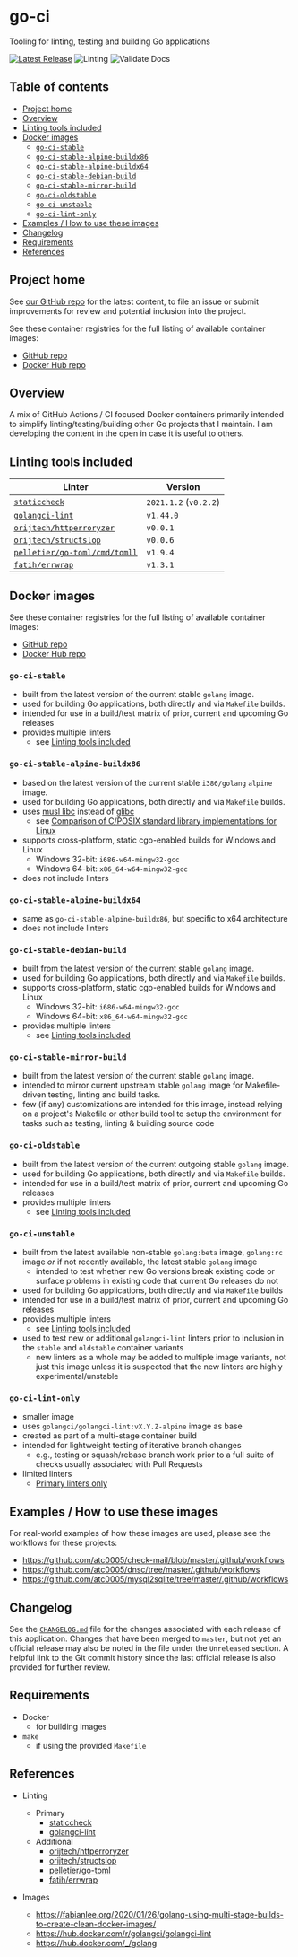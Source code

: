 <!-- omit in toc -->
# go-ci

Tooling for linting, testing and building Go applications

[![Latest Release](https://img.shields.io/github/release/atc0005/go-ci.svg?style=flat-square)](https://github.com/atc0005/go-ci/releases/latest)
![Linting](https://github.com/atc0005/go-ci/workflows/Linting/badge.svg)
![Validate Docs](https://github.com/atc0005/go-ci/workflows/Validate%20Docs/badge.svg)

<!-- omit in toc -->
## Table of contents

- [Project home](#project-home)
- [Overview](#overview)
- [Linting tools included](#linting-tools-included)
- [Docker images](#docker-images)
  - [`go-ci-stable`](#go-ci-stable)
  - [`go-ci-stable-alpine-buildx86`](#go-ci-stable-alpine-buildx86)
  - [`go-ci-stable-alpine-buildx64`](#go-ci-stable-alpine-buildx64)
  - [`go-ci-stable-debian-build`](#go-ci-stable-debian-build)
  - [`go-ci-stable-mirror-build`](#go-ci-stable-mirror-build)
  - [`go-ci-oldstable`](#go-ci-oldstable)
  - [`go-ci-unstable`](#go-ci-unstable)
  - [`go-ci-lint-only`](#go-ci-lint-only)
- [Examples / How to use these images](#examples--how-to-use-these-images)
- [Changelog](#changelog)
- [Requirements](#requirements)
- [References](#references)

## Project home

See [our GitHub repo](https://github.com/atc0005/go-ci) for the latest
content, to file an issue or submit improvements for review and potential
inclusion into the project.

See these container registries for the full listing of available container
images:

- [GitHub repo](https://github.com/atc0005/go-ci/pkgs/container/go-ci)
- [Docker Hub repo](https://hub.docker.com/r/atc0005/go-ci)

## Overview

A mix of GitHub Actions / CI focused Docker containers primarily intended to
simplify linting/testing/building other Go projects that I maintain. I am
developing the content in the open in case it is useful to others.

## Linting tools included

| Linter                                                                | Version               |
| --------------------------------------------------------------------- | --------------------- |
| [`staticcheck`](https://github.com/dominikh/go-tools)                 | `2021.1.2` (`v0.2.2`) |
| [`golangci-lint`](https://github.com/golangci/golangci-lint)          | `v1.44.0`             |
| [`orijtech/httperroryzer`](https://github.com/orijtech/httperroryzer) | `v0.0.1`              |
| [`orijtech/structslop`](https://github.com/orijtech/structslop)       | `v0.0.6`              |
| [`pelletier/go-toml/cmd/tomll`](https://github.com/pelletier/go-toml) | `v1.9.4`              |
| [`fatih/errwrap`](https://github.com/fatih/errwrap)                   | `v1.3.1`              |

## Docker images

See these container registries for the full listing of available container
images:

- [GitHub repo](https://github.com/atc0005/go-ci/pkgs/container/go-ci)
- [Docker Hub repo](https://hub.docker.com/r/atc0005/go-ci)

### `go-ci-stable`

- built from the latest version of the current stable `golang` image.
- used for building Go applications, both directly and via `Makefile` builds.
- intended for use in a build/test matrix of prior, current and upcoming Go
  releases
- provides multiple linters
  - see [Linting tools included](#linting-tools-included)

### `go-ci-stable-alpine-buildx86`

- based on the latest version of the current stable `i386/golang` `alpine`
  image.
- used for building Go applications, both directly and via `Makefile` builds.
- uses [musl libc](https://musl.libc.org/) instead of
  [glibc](https://www.gnu.org/software/libc/)
  - see [Comparison of C/POSIX standard library implementations for
    Linux](https://www.etalabs.net/compare_libcs.html)
- supports cross-platform, static cgo-enabled builds for Windows and Linux
  - Windows 32-bit: `i686-w64-mingw32-gcc`
  - Windows 64-bit: `x86_64-w64-mingw32-gcc`
- does not include linters

### `go-ci-stable-alpine-buildx64`

- same as `go-ci-stable-alpine-buildx86`, but specific to x64 architecture
- does not include linters

### `go-ci-stable-debian-build`

- built from the latest version of the current stable `golang` image.
- used for building Go applications, both directly and via `Makefile` builds.
- supports cross-platform, static cgo-enabled builds for Windows and Linux
  - Windows 32-bit: `i686-w64-mingw32-gcc`
  - Windows 64-bit: `x86_64-w64-mingw32-gcc`
- provides multiple linters
  - see [Linting tools included](#linting-tools-included)

### `go-ci-stable-mirror-build`

- built from the latest version of the current stable `golang` image.
- intended to mirror current upstream stable `golang` image for
  Makefile-driven testing, linting and build tasks.
- few (if any) customizations are intended for this image, instead relying on
  a project's Makefile or other build tool to setup the environment for tasks
  such as testing, linting & building source code

### `go-ci-oldstable`

- built from the latest version of the current outgoing stable `golang` image.
- used for building Go applications, both directly and via `Makefile` builds.
- intended for use in a build/test matrix of prior, current and upcoming Go
  releases
- provides multiple linters
  - see [Linting tools included](#linting-tools-included)

### `go-ci-unstable`

- built from the latest available non-stable `golang:beta` image, `golang:rc`
  image *or* if not recently available, the latest stable `golang` image
  - intended to test whether new Go versions break existing code or surface
    problems in existing code that current Go releases do not
- used for building Go applications, both directly and via `Makefile` builds
- intended for use in a build/test matrix of prior, current and upcoming Go
  releases
- provides multiple linters
  - see [Linting tools included](#linting-tools-included)
- used to test new or additional `golangci-lint` linters prior to inclusion in
  the `stable` and `oldstable` container variants
  - new linters as a whole may be added to multiple image variants, not just
    this image unless it is suspected that the new linters are highly
    experimental/unstable

### `go-ci-lint-only`

- smaller image
- uses `golangci/golangci-lint:vX.Y.Z-alpine` image as base
- created as part of a multi-stage container build
- intended for lightweight testing of iterative branch changes
  - e.g., testing or squash/rebase branch work prior to a full suite of checks
    usually associated with Pull Requests
- limited linters
  - [Primary linters only](#linting-tools-included)

## Examples / How to use these images

For real-world examples of how these images are used, please see the workflows for these projects:

- <https://github.com/atc0005/check-mail/blob/master/.github/workflows>
- <https://github.com/atc0005/dnsc/tree/master/.github/workflows>
- <https://github.com/atc0005/mysql2sqlite/tree/master/.github/workflows>

## Changelog

See the [`CHANGELOG.md`](CHANGELOG.md) file for the changes associated with
each release of this application. Changes that have been merged to `master`,
but not yet an official release may also be noted in the file under the
`Unreleased` section. A helpful link to the Git commit history since the last
official release is also provided for further review.

## Requirements

- Docker
  - for building images
- `make`
  - if using the provided `Makefile`

## References

- Linting
  - Primary
    - [staticcheck](https://github.com/dominikh/go-tools)
    - [golangci-lint](https://github.com/golangci/golangci-lint)
  - Additional
    - [orijtech/httperroryzer](https://github.com/orijtech/httperroryzer)
    - [orijtech/structslop](https://github.com/orijtech/structslop)
    - [pelletier/go-toml](https://github.com/pelletier/go-toml)
    - [fatih/errwrap](https://github.com/fatih/errwrap)

- Images
  - <https://fabianlee.org/2020/01/26/golang-using-multi-stage-builds-to-create-clean-docker-images/>
  - <https://hub.docker.com/r/golangci/golangci-lint>
  - <https://hub.docker.com/_/golang>
